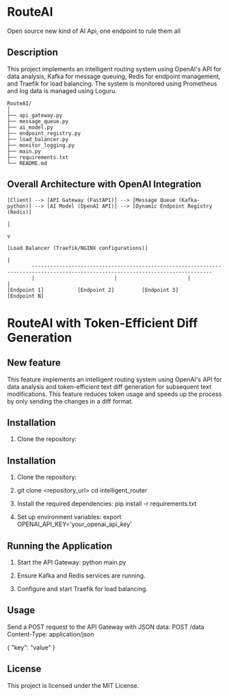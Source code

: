 # RouteAI
Open source new kind of AI Api, one endpoint to rule them all 

## Description
This project implements an intelligent routing system using OpenAI's API for data analysis, Kafka for message queuing, Redis for endpoint management, and Traefik for load balancing. The system is monitored using Prometheus and log data is managed using Loguru.

```
RouteAI/
│
├── api_gateway.py
├── message_queue.py
├── ai_model.py
├── endpoint_registry.py
├── load_balancer.py
├── monitor_logging.py
├── main.py
├── requirements.txt
└── README.md
```

## Overall Architecture with OpenAI Integration
```
[Client] --> [API Gateway (FastAPI)] --> [Message Queue (Kafka-python)] --> [AI Model (OpenAI API)] --> [Dynamic Endpoint Registry (Redis)]
                                                                                                     |
                                                                                                     v
                                                                                             [Load Balancer (Traefik/NGINX configurations)]
                                                                                                     |
        ---------------------------------------------------------------------------------------------------------------------------------
        |                          |                       |                                            |
[Endpoint 1]           [Endpoint 2]         [Endpoint 3]                    [Endpoint N]

```

# RouteAI with Token-Efficient Diff Generation

## New feature
This feature implements an intelligent routing system using OpenAI's API for data analysis and token-efficient text diff generation for subsequent text modifications. This feature reduces token usage and speeds up the process by only sending the changes in a diff format.

## Installation

1. Clone the repository:


## Installation

1. Clone the repository:
2. git clone <repository_url>
cd intelligent_router


2. Install the required dependencies:
pip install -r requirements.txt


3. Set up environment variables:
export OPENAI_API_KEY='your_openai_api_key'


## Running the Application

1. Start the API Gateway:
python main.py


2. Ensure Kafka and Redis services are running.
3. Configure and start Traefik for load balancing.

## Usage

Send a POST request to the API Gateway with JSON data:
POST /data
Content-Type: application/json

{
"key": "value"
}


## License
This project is licensed under the MIT License.
